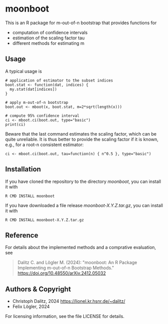 moonboot
========

This is an R package for m-out-of-n bootstrap that provides functions for

- computation of confidence intervals
- estimation of the scaling factor tau
- different methods for estimating m

Usage
-----

A typical usage is

    # application of estimator to the subset indices
    boot.stat <- function(dat, indices) {
      my.stat(dat[indices])
    }

    # apply m-out-of-n bootstrap
    boot.out <- mboot(x, boot.stat, m=2*sqrt(length(x)))

    # compute 95% confidence interval
    ci <- mboot.ci(boot.out, type="basic")
    print(ci)

Beware that the last command estimates the scaling factor, which can be quite
unreliable. It is thus better to provide the scaling factor if it is known,
e.g., for a root-n consistent estimator:

    ci <- mboot.ci(boot.out, tau=function(n) { n^0.5 }, type="basic")


Installation
------------

If you have cloned the repository to the directory *moonboot*, you can install
it with

    R CMD INSTALL moonboot

If you have downloaded a file release *moonboot-X.Y.Z.tar.gz*, you can install
it with

    R CMD INSTALL moonboot-X.Y.Z.tar.gz


Reference
---------

For details about the implemented methods and a comprative evaluation, see

> Dalitz C. and Lögler M. (2024):
> "moonboot: An R Package Implementing m-out-of-n Bootstrap Methods."
> https://doi.org/10.48550/arXiv.2412.05032


Authors & Copyright
-------------------

 - Christoph Dalitz, 2024 <https://lionel.kr.hsnr.de/~dalitz/>
 - Felix Lögler, 2024

For licensing information, see the file LICENSE for details.
